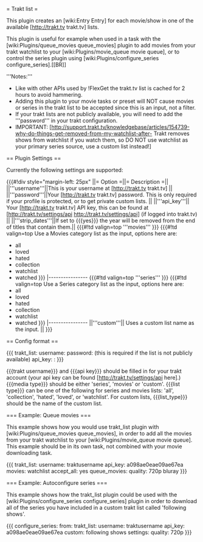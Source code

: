 = Trakt list =

This plugin creates an [wiki:Entry Entry] for each movie/show in one of the available [http://trakt.tv trakt.tv] lists.

This plugin is useful for example when used in a task with the [wiki:Plugins/queue_movies queue_movies] plugin to add movies from your trakt watchlist to your [wiki:Plugins/movie_queue movie queue], or to control the series plugin using [wiki:Plugins/configure_series configure_series].[[BR]]

'''Notes:''' 

 * Like with other APIs used by !FlexGet the trakt.tv list is cached for 2 hours to avoid hammering.
 * Adding this plugin to your movie tasks or preset will NOT cause movies or series in the trakt list to be accepted since this is an input, not a filter.
 * If your trakt lists are not publicly available, you will need to add the '''password''' in your trakt configuration. 
 * IMPORTANT: [http://support.trakt.tv/knowledgebase/articles/154739-why-do-things-get-removed-from-my-watchlist-after- Trakt removes shows from watchlist if you watch them, so DO NOT use watchlist as your primary series source, use a custom list instead!]

== Plugin Settings ==

Currently the following settings are supported:

{{{#!div style="margin-left: 25px"
||= Option =||= Description =||
||'''username'''||This is your username at [http://trakt.tv trakt.tv] ||
||'''password'''||Your [http://trakt.tv trakt.tv] password. This is only required if your profile is protected, or to get private custom lists. ||
||'''api_key'''|| Your [http://trakt.tv trakt.tv] API key, this can be found at [http://trakt.tv/settings/api http://trakt.tv/settings/api] (if logged into trakt.tv) ||
||'''strip_dates'''||If set to {{{yes}}} the year will be removed from the end of titles that contain them.||
{{{#!td valign=top
'''movies'''
}}}
{{{#!td valign=top
Use a Movies category list as the input, options here are:
* all
* loved
* hated
* collection
* watchlist
* watched
}}}
|----------------
{{{#!td valign=top
'''series'''
}}}
{{{#!td valign=top
Use a Series category list as the input, options here are:
* all
* loved
* hated
* collection
* watchlist
* watched
}}}
|----------------
||'''custom'''|| Uses a custom list name as the input. ||
}}}

== Config format ==

{{{
trakt_list:
  username: <trakt username>
  password: <trakt password> (this is required if the list is not publicly available)
  api_key: <api key>
  <media type>: <list type>
}}}

{{{trakt username}}} and {{{api key}}} should be filled in for your trakt account (your api key can be found [http://trakt.tv/settings/api here].) {{{media type}}} should be either 'series', 'movies' or 'custom'. {{{list type}}} can be one of the following for series and movies lists: 'all', 'collection', 'hated', 'loved', or 'watchlist'. For custom lists, {{{list_type}}} should be the name of the custom list.

=== Example: Queue movies ===

This example shows how you would use trakt_list plugin with [wiki:Plugins/queue_movies queue_movies], in order to add all the movies from your trakt watchlist to your [wiki:Plugins/movie_queue movie queue]. This example should be in its own task, not combined with your movie downloading task.

{{{
trakt_list:
  username: traktusername
  api_key: a098ae0eae09ae67ea
  movies: watchlist
accept_all: yes
queue_movies:
  quality: 720p bluray
}}}

=== Example: Autoconfigure series ===

This example shows how the trakt_list plugin could be used with the [wiki:Plugins/configure_series configure_series] plugin in order to download all of the series you have included in a custom trakt list called 'following shows'.

{{{
configure_series:
  from:
    trakt_list:
      username: traktusername
      api_key: a098ae0eae09ae67ea
      custom: following shows
  settings:
    quality: 720p
}}}
